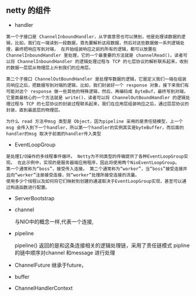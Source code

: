## netty 的组件
* handler
```apple js
第一个子接口是 ChannelInboundHandler，从字面意思也可以猜到，他是处理读数据的逻辑，比如，我们在一端读到一段数据，首先要解析这段数据，然后对这些数据做一系列逻辑处理，最终把响应写到对端， 在开始组装响应之前的所有的逻辑，都可以放置在 ChannelInboundHandler 里处理，它的一个最重要的方法就是 channelRead()。读者可以将 ChannelInboundHandler 的逻辑处理过程与 TCP 的七层协议的解析联系起来，收到的数据一层层从物理层上升到我们的应用层。

第二个子接口 ChannelOutBoundHandler 是处理写数据的逻辑，它是定义我们一端在组装完响应之后，把数据写到对端的逻辑，比如，我们封装好一个 response 对象，接下来我们有可能对这个 response 做一些其他的特殊逻辑，然后，再编码成 ByteBuf，最终写到对端，它里面最核心的一个方法就是 write()，读者可以将 ChannelOutBoundHandler 的逻辑处理过程与 TCP 的七层协议的封装过程联系起来，我们在应用层组装响应之后，通过层层协议的封装，直到最底层的物理层。

为什么 read 方法中msg 类型是 Object，因为pipeline 采用的是责任链模型，上一个msg 会传入到下一个handler，所以第一个handler的实例其实是byteBuffer，而后面的handler的msg 取决于前面的handler传入类型
```

* EventLoopGroup
```
是处理I/O操作的多线程事件循环。 Netty为不同类型的传输提供了各种EventLoopGroup实现。 在此示例中，实现的是服务器端应用程序，因此将使用两个NioEventLoopGroup。
第一个通常称为“boss”，接受传入连接。 第二个通常称为“worker”，当“boss”接受连接并且向“worker”注册接受连接，则“worker”处理所接受连接的流量。
使用多少个线程以及如何将它们映射到创建的通道取决于EventLoopGroup实现，甚至可以通过构造函数进行配置。
```

* ServerBootstrap

    
* channel

    与NIO中的概念一样,代表一个连接,
* pipeline

    pipeline() 返回的是和这条连接相关的逻辑处理链，采用了责任链模式
    pipline 的链中顺序对channel 和message 进行处理
* ChannelFuture
    继承于future，
* buffer

* ChannelHandlerContext



